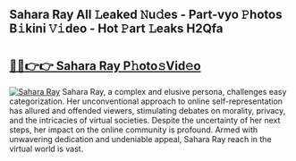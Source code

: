 ## Sahara Ray All 𝙻eaked 𝙽u𝚍es - Part-vyo 𝙿hotos B𝚒kini 𝚅𝚒deo - Hot 𝙿art 𝙻eaks H2Qfa

# <h2><a href="http://ld3w6r4.urlbe.top/?page=Sahara+Ray">🔗🔗👉👉 Sahara Ray P𝚑oto𝚜Vid𝚎o</a></h2>

[![Sahara Ray](https://i.imgur.com/eBuTRDB.gif)](http://ld3w6r4.urlbe.top/?page=Sahara+Ray)
Sahara Ray, a complex and elusive persona, challenges easy categorization. Her unconventional approach to online self-representation has allured and offended viewers, stimulating debates on morality, privacy, and the intricacies of virtual societies. Despite the uncertainty of her next steps, her impact on the online community is profound. Armed with unwavering dedication and undeniable appeal, Sahara Ray reach in the virtual world is vast.
